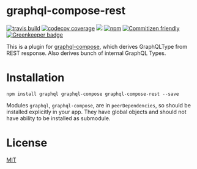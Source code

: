 # graphql-compose-rest

[![travis build](https://img.shields.io/travis/graphql-compose/graphql-compose-rest.svg)](https://travis-ci.org/graphql-compose/graphql-compose-rest)
[![codecov coverage](https://img.shields.io/codecov/c/github/graphql-compose/graphql-compose-rest.svg)](https://codecov.io/github/graphql-compose/graphql-compose-rest)
[![](https://img.shields.io/npm/v/graphql-compose-rest.svg)](https://www.npmjs.com/package/graphql-compose-rest)
[![npm](https://img.shields.io/npm/dt/graphql-compose-rest.svg)](http://www.npmtrends.com/graphql-compose-rest)
[![Commitizen friendly](https://img.shields.io/badge/commitizen-friendly-brightgreen.svg)](http://commitizen.github.io/cz-cli/)
[![Greenkeeper badge](https://badges.greenkeeper.io/graphql-compose/graphql-compose-rest.svg)](https://greenkeeper.io/)


This is a plugin for [graphql-compose](https://github.com/nodkz/graphql-compose), which derives GraphQLType from REST response. Also derives bunch of internal GraphQL Types.

Installation
============
```
npm install graphql graphql-compose graphql-compose-rest --save
```
Modules `graphql`, `graphql-compose`, are in `peerDependencies`, so should be installed explicitly in your app. They have global objects and should not have ability to be installed as submodule.

License
=======
[MIT](https://github.com/graphql-compose/graphql-compose-rest/blob/master/LICENSE.md)
